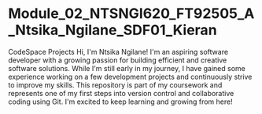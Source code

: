# Module_02_NTSNGI620_FT92505_A_Ntsika_Ngilane_SDF01_Kieran
CodeSpace Projects
Hi, I'm Ntsika Ngilane! I'm an aspiring software developer with a growing passion for building efficient and creative software solutions. While I'm still early in my journey, I have gained some experience working on a few development projects and continuously strive to improve my skills. This repository is part of my coursework and represents one of my first steps into version control and collaborative coding using Git. I'm excited to keep learning and growing from here!

